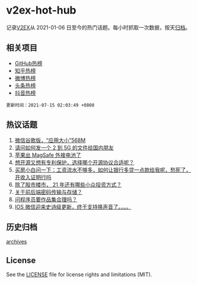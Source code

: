 # v2ex-hot-hub

 记录[V2EX](https://www.v2ex.com/)从 2021-01-06 日至今的热门话题。每小时抓取一次数据，按天[归档](archives)。
 
 ## 相关项目

- [GitHub热榜](https://github.com/snaildev/github-hot-hub)
- [知乎热榜](https://github.com/snaildev/zhihu-hot-hub)
- [微博热榜](https://github.com/snaildev/weibo-hot-hub)
- [头条热榜](https://github.com/snaildev/toutiao-hot-hub)
- [抖音热榜](https://github.com/snaildev/douyin-hot-hub)


 `更新时间：2021-07-15 02:03:49 +0800`

## 热议话题

1. [微信谷歌版，“应用大小”568M](https://www.v2ex.com/t/789383)
1. [请问如何发一个 2 到 5G 的文件给国内朋友](https://www.v2ex.com/t/789447)
1. [苹果出 MagSafe 外接电池了](https://www.v2ex.com/t/789390)
1. [想开源又想有专利保护，选择哪个开源协议合适呢？](https://www.v2ex.com/t/789495)
1. [买房小白问一下：工资流水不够多，如何让银行多贷一点款给我呢，愁死了，开收入证明行吗](https://www.v2ex.com/t/789419)
1. [除了股市楼市， 21 年还有哪些小众投资方式？](https://www.v2ex.com/t/789395)
1. [关于前后端密码传输与存储？](https://www.v2ex.com/t/789385)
1. [问程序员要作品集合理吗？](https://www.v2ex.com/t/789391)
1. [IOS 微信迎来史诗级更新，终于支持换声音了。。。。](https://www.v2ex.com/t/789451)

## 历史归档

[archives](archives)

## License

See the [LICENSE](LICENSE) file for license rights and limitations (MIT).
